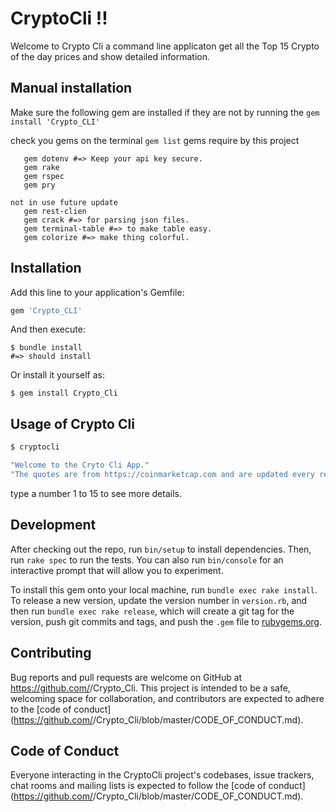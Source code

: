 # CryptoCli !! 

Welcome to Crypto Cli 
a command line applicaton get all the Top 15 Crypto of the day prices and show detailed information.


## Manual installation
Make sure the following gem are installed if they are not by running the ```gem install 'Crypto_CLI'```

check you gems on the terminal ```gem list```
gems require by this project 
```gem bundler
   gem dotenv #=> Keep your api key secure.
   gem rake
   gem rspec
   gem pry

not in use future update
   gem rest-clien
   gem crack #=> for parsing json files.
   gem terminal-table #=> to make table easy.
   gem colorize #=> make thing colorful.
   ```



## Installation

Add this line to your application's Gemfile:

```ruby
gem 'Crypto_CLI'
```

And then execute:

    $ bundle install
    #=> should install

Or install it yourself as:

    $ gem install Crypto_Cli

## Usage of Crypto Cli
``` ruby 
$ cryptocli
```

```ruby
"Welcome to the Cryto Cli App."
"The quotes are from https://coinmarketcap.com and are updated every reload of the app."
```

type a number 1 to 15 to see more details.

## Development

After checking out the repo, run `bin/setup` to install dependencies. Then, run `rake spec` to run the tests. You can also run `bin/console` for an interactive prompt that will allow you to experiment.

To install this gem onto your local machine, run `bundle exec rake install`. To release a new version, update the version number in `version.rb`, and then run `bundle exec rake release`, which will create a git tag for the version, push git commits and tags, and push the `.gem` file to [rubygems.org](https://rubygems.org).

## Contributing

Bug reports and pull requests are welcome on GitHub at https://github.com/<github username>/Crypto_Cli. This project is intended to be a safe, welcoming space for collaboration, and contributors are expected to adhere to the [code of conduct](https://github.com/<github username>/Crypto_Cli/blob/master/CODE_OF_CONDUCT.md).


## Code of Conduct

Everyone interacting in the CryptoCli project's codebases, issue trackers, chat rooms and mailing lists is expected to follow the [code of conduct](https://github.com/<github username>/Crypto_Cli/blob/master/CODE_OF_CONDUCT.md).
